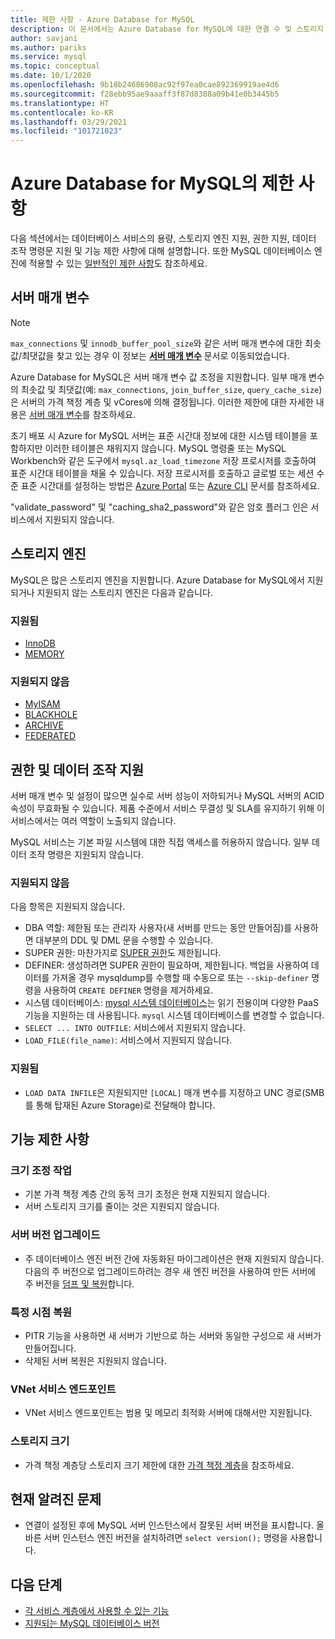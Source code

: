 ```yaml
---
title: 제한 사항 - Azure Database for MySQL
description: 이 문서에서는 Azure Database for MySQL에 대한 연결 수 및 스토리지 엔진 옵션과 같은 제한 사항을 설명합니다.
author: savjani
ms.author: pariks
ms.service: mysql
ms.topic: conceptual
ms.date: 10/1/2020
ms.openlocfilehash: 9b18b24686908ac92f97ea0cae892369919ae4d6
ms.sourcegitcommit: f28ebb95ae9aaaff3f87d8388a09b41e0b3445b5
ms.translationtype: HT
ms.contentlocale: ko-KR
ms.lasthandoff: 03/29/2021
ms.locfileid: "101721023"
---
```

# <a name="limitations-in-azure-database-for-mysql"></a>Azure Database for MySQL의 제한 사항
다음 섹션에서는 데이터베이스 서비스의 용량, 스토리지 엔진 지원, 권한 지원, 데이터 조작 명령문 지원 및 기능 제한 사항에 대해 설명합니다. 또한 MySQL 데이터베이스 엔진에 적용할 수 있는 [일반적인 제한 사항](https://dev.mysql.com/doc/mysql-reslimits-excerpt/5.6/en/limits.html)도 참조하세요.

## <a name="server-parameters"></a>서버 매개 변수

> [!NOTE]
> `max_connections` 및 `innodb_buffer_pool_size`와 같은 서버 매개 변수에 대한 최솟값/최댓값을 찾고 있는 경우 이 정보는 **[서버 매개 변수](./concepts-server-parameters.md)** 문서로 이동되었습니다.

Azure Database for MySQL은 서버 매개 변수 값 조정을 지원합니다. 일부 매개 변수의 최솟값 및 최댓값(예: `max_connections`, `join_buffer_size`, `query_cache_size`)은 서버의 가격 책정 계층 및 vCores에 의해 결정됩니다. 이러한 제한에 대한 자세한 내용은 [서버 매개 변수](./concepts-server-parameters.md)를 참조하세요.

초기 배포 시 Azure for MySQL 서버는 표준 시간대 정보에 대한 시스템 테이블을 포함하지만 이러한 테이블은 채워지지 않습니다. MySQL 명령줄 또는 MySQL Workbench와 같은 도구에서 `mysql.az_load_timezone` 저장 프로시저를 호출하여 표준 시간대 테이블을 채울 수 있습니다. 저장 프로시저를 호출하고 글로벌 또는 세션 수준 표준 시간대를 설정하는 방법은 [Azure Portal](howto-server-parameters.md#working-with-the-time-zone-parameter) 또는 [Azure CLI](howto-configure-server-parameters-using-cli.md#working-with-the-time-zone-parameter) 문서를 참조하세요.

"validate_password" 및 "caching_sha2_password"와 같은 암호 플러그 인은 서비스에서 지원되지 않습니다.

## <a name="storage-engines"></a>스토리지 엔진

MySQL은 많은 스토리지 엔진을 지원합니다. Azure Database for MySQL에서 지원되거나 지원되지 않는 스토리지 엔진은 다음과 같습니다.

### <a name="supported"></a>지원됨
- [InnoDB](https://dev.mysql.com/doc/refman/5.7/en/innodb-introduction.html)
- [MEMORY](https://dev.mysql.com/doc/refman/5.7/en/memory-storage-engine.html)

### <a name="unsupported"></a>지원되지 않음
- [MyISAM](https://dev.mysql.com/doc/refman/5.7/en/myisam-storage-engine.html)
- [BLACKHOLE](https://dev.mysql.com/doc/refman/5.7/en/blackhole-storage-engine.html)
- [ARCHIVE](https://dev.mysql.com/doc/refman/5.7/en/archive-storage-engine.html)
- [FEDERATED](https://dev.mysql.com/doc/refman/5.7/en/federated-storage-engine.html)

## <a name="privileges--data-manipulation-support"></a>권한 및 데이터 조작 지원

서버 매개 변수 및 설정이 많으면 실수로 서버 성능이 저하되거나 MySQL 서버의 ACID 속성이 무효화될 수 있습니다. 제품 수준에서 서비스 무결성 및 SLA를 유지하기 위해 이 서비스에서는 여러 역할이 노출되지 않습니다. 

MySQL 서비스는 기본 파일 시스템에 대한 직접 액세스를 허용하지 않습니다. 일부 데이터 조작 명령은 지원되지 않습니다. 

### <a name="unsupported"></a>지원되지 않음

다음 항목은 지원되지 않습니다.
- DBA 역할: 제한됨 또는 관리자 사용자(새 서버를 만드는 동안 만들어짐)를 사용하면 대부분의 DDL 및 DML 문을 수행할 수 있습니다. 
- SUPER 권한: 마찬가지로 [SUPER 권한](https://dev.mysql.com/doc/refman/5.7/en/privileges-provided.html#priv_super)도 제한됩니다.
- DEFINER: 생성하려면 SUPER 권한이 필요하며, 제한됩니다. 백업을 사용하여 데이터를 가져올 경우 mysqldump를 수행할 때 수동으로 또는 `--skip-definer` 명령을 사용하여 `CREATE DEFINER` 명령을 제거하세요.
- 시스템 데이터베이스: [mysql 시스템 데이터베이스](https://dev.mysql.com/doc/refman/5.7/en/system-schema.html)는 읽기 전용이며 다양한 PaaS 기능을 지원하는 데 사용됩니다. `mysql` 시스템 데이터베이스를 변경할 수 없습니다.
- `SELECT ... INTO OUTFILE`: 서비스에서 지원되지 않습니다.
- `LOAD_FILE(file_name)`: 서비스에서 지원되지 않습니다.

### <a name="supported"></a>지원됨
- `LOAD DATA INFILE`은 지원되지만 `[LOCAL]` 매개 변수를 지정하고 UNC 경로(SMB를 통해 탑재된 Azure Storage)로 전달해야 합니다.

## <a name="functional-limitations"></a>기능 제한 사항

### <a name="scale-operations"></a>크기 조정 작업
- 기본 가격 책정 계층 간의 동적 크기 조정은 현재 지원되지 않습니다.
- 서버 스토리지 크기를 줄이는 것은 지원되지 않습니다.

### <a name="server-version-upgrades"></a>서버 버전 업그레이드
- 주 데이터베이스 엔진 버전 간에 자동화된 마이그레이션은 현재 지원되지 않습니다. 다음의 주 버전으로 업그레이드하려는 경우 새 엔진 버전을 사용하여 만든 서버에 주 버전을 [덤프 및 복원](./concepts-migrate-dump-restore.md)합니다.

### <a name="point-in-time-restore"></a>특정 시점 복원
- PITR 기능을 사용하면 새 서버가 기반으로 하는 서버와 동일한 구성으로 새 서버가 만들어집니다.
- 삭제된 서버 복원은 지원되지 않습니다.

### <a name="vnet-service-endpoints"></a>VNet 서비스 엔드포인트
- VNet 서비스 엔드포인트는 범용 및 메모리 최적화 서버에 대해서만 지원됩니다.

### <a name="storage-size"></a>스토리지 크기
- 가격 책정 계층당 스토리지 크기 제한에 대한 [가격 책정 계층](concepts-pricing-tiers.md)을 참조하세요.

## <a name="current-known-issues"></a>현재 알려진 문제
- 연결이 설정된 후에 MySQL 서버 인스턴스에서 잘못된 서버 버전을 표시합니다. 올바른 서버 인스턴스 엔진 버전을 설치하려면 `select version();` 명령을 사용합니다.

## <a name="next-steps"></a>다음 단계
- [각 서비스 계층에서 사용할 수 있는 기능](concepts-pricing-tiers.md)
- [지원되는 MySQL 데이터베이스 버전](concepts-supported-versions.md)
